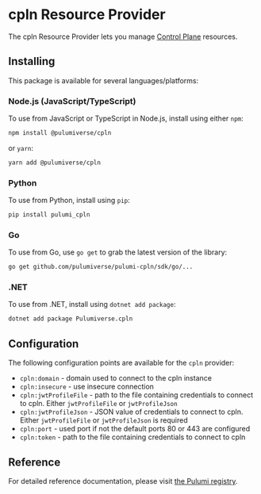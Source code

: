 # cpln Resource Provider

The cpln Resource Provider lets you manage [Control Plane](https://controlplane.com/) resources.

## Installing

This package is available for several languages/platforms:

### Node.js (JavaScript/TypeScript)

To use from JavaScript or TypeScript in Node.js, install using either `npm`:

```bash
npm install @pulumiverse/cpln
```

or `yarn`:

```bash
yarn add @pulumiverse/cpln
```

### Python

To use from Python, install using `pip`:

```bash
pip install pulumi_cpln
```

### Go

To use from Go, use `go get` to grab the latest version of the library:

```bash
go get github.com/pulumiverse/pulumi-cpln/sdk/go/...
```

### .NET

To use from .NET, install using `dotnet add package`:

```bash
dotnet add package Pulumiverse.cpln
```

## Configuration

The following configuration points are available for the `cpln` provider:

- `cpln:domain` - domain used to connect to the cpln instance
- `cpln:insecure` - use insecure connection
- `cpln:jwtProfileFile` - path to the file containing credentials to connect to cpln. Either `jwtProfileFile` or `jwtProfileJson`
- `cpln:jwtProfileJson` - JSON value of credentials to connect to cpln. Either `jwtProfileFile` or `jwtProfileJson` is required
- `cpln:port` - used port if not the default ports 80 or 443 are configured
- `cpln:token` - path to the file containing credentials to connect to cpln

## Reference

For detailed reference documentation, please visit [the Pulumi registry](https://www.pulumi.com/registry/packages/cpln/api-docs/).
